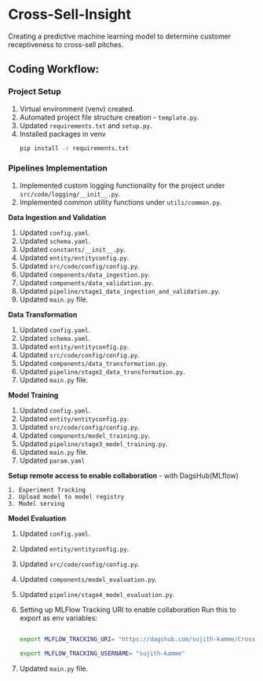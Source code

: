 # Cross-Sell-Insight

Creating a predictive machine learning model to determine customer receptiveness to cross-sell pitches.

## **Coding Workflow:**

### Project Setup
1. Virtual environment (venv) created.
2. Automated project file structure creation - `template.py`.
3. Updated `requirements.txt` and `setup.py`.
4. Installed packages in venv
    ```bash
    pip install -r requirements.txt
    ``` 

### **Pipelines Implementation**
1. Implemented custom logging functionality for the project under `src/code/logging/__init__.py`.
2. Implemented common utility functions under `utils/common.py`.

**Data Ingestion and Validation**
1. Updated `config.yaml`.
2. Updated `schema.yaml`.
3. Updated `constants/__init__.py`.
4. Updated `entity/entityconfig.py`.
5. Updated `src/code/config/config.py`.
6. Updated `components/data_ingestion.py`.
7. Updated `components/data_validation.py`.
8. Updated `pipeline/stage1_data_ingestion_and_validation.py`.
9. Updated `main.py` file.

**Data Transformation**
1. Updated `config.yaml`.
2. Updated `schema.yaml`.
3. Updated `entity/entityconfig.py`.
4. Updated `src/code/config/config.py`.
5. Updated `components/data_transformation.py`.
7. Updated `pipeline/stage2_data_transformation.py`.
8. Updated `main.py` file.

**Model Training**
1. Updated `config.yaml`.
2. Updated `entity/entityconfig.py`.
3. Updated `src/code/config/config.py`.
4. Updated `components/model_training.py`.
5. Updated `pipeline/stage3_model_training.py`.
6. Updated `main.py` file.
7. Updated `param.yaml`

**Setup remote access to enable collaboration** - with DagsHub(MLflow)

    1. Experiment Tracking
    2. Upload model to model registry
    3. Model serving

**Model Evaluation**
1. Updated `config.yaml`.
2. Updated `entity/entityconfig.py`.
3. Updated `src/code/config/config.py`.
4. Updated `components/model_evaluation.py`.
5. Updated `pipeline/stage4_model_evaluation.py`.
6. Setting up MLFlow Tracking URI to enable collaboration
    Run this to export as env variables:

    ```bash

    export MLFLOW_TRACKING_URI= "https://dagshub.com/sujith-kamme/Cross-Sell-Insight.mlflow"

    export MLFLOW_TRACKING_USERNAME= "sujith-kamme"
    ```
7. Updated `main.py` file.



